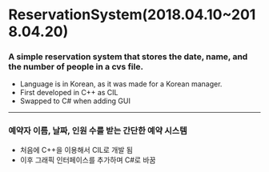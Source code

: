 # ReservationSystem(2018.04.10~2018.04.20)
### A simple reservation system that stores the date, name, and the number of people in a cvs file.
- Language is in Korean, as it was made for a Korean manager.
- First developed in C++ as CIL
- Swapped to C# when adding GUI
---
### 예약자 이름, 날짜, 인원 수를 받는 간단한 예약 시스템
- 처음에 C++을 이용해서 CIL로 개발 됨
- 이후 그래픽 인터페이스를 추가하며 C#로 바꿈
